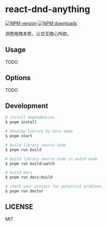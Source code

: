 # react-dnd-anything

[![NPM version](https://img.shields.io/npm/v/react-dnd-anything.svg?style=flat)](https://npmjs.org/package/react-dnd-anything)
[![NPM downloads](http://img.shields.io/npm/dm/react-dnd-anything.svg?style=flat)](https://npmjs.org/package/react-dnd-anything)

洞悉拖拽本质，让交互随心所欲。

## Usage

TODO

## Options

TODO

## Development

```bash
# install dependencies
$ pnpm install

# develop library by docs demo
$ pnpm start

# build library source code
$ pnpm run build

# build library source code in watch mode
$ pnpm run build:watch

# build docs
$ pnpm run docs:build

# check your project for potential problems
$ pnpm run doctor
```

## LICENSE

MIT

